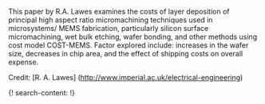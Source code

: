
This paper by R.A. Lawes examines the costs of layer deposition of principal high aspect ratio micromachining techniques used in microsystems/ MEMS fabrication, particularly silicon surface micromachining, wet bulk etching, wafer bonding, and other methods using cost model COST-MEMS. Factor explored include: increases in the wafer size, decreases in chip area, and the effect of shipping costs on overall expense.

Credit: [R. A. Lawes] (http://www.imperial.ac.uk/electrical-engineering)

{! search-content: !}


